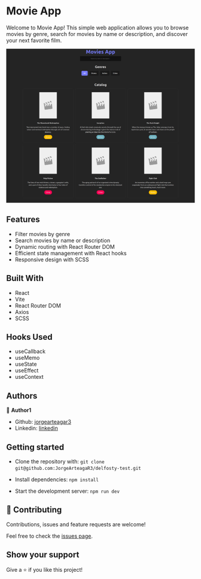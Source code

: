 # Movie App

Welcome to Movie App! This simple web application allows you to browse movies by genre, search for movies by name or description, and discover your next favorite film.

![screenshot](images/movie-app-ss.jpg)

## Features

- Filter movies by genre
- Search movies by name or description
- Dynamic routing with React Router DOM
- Efficient state management with React hooks
- Responsive design with SCSS

## Built With

- React
- Vite
- React Router DOM
- Axios
- SCSS

## Hooks Used

- useCallback
- useMemo
- useState
- useEffect
- useContext

## Authors

👤 **Author1**

- Github: [jorgearteagar3](https://github.com/JorgeArteagaR3)
- Linkedin: [linkedin](https://www.linkedin.com/in/jorgeaaranibar/)

## Getting started

- Clone the repository with:
  `git clone git@github.com:JorgeArteagaR3/delfosty-test.git`

- Install dependencies: `npm install`

- Start the development server: `npm run dev`

## 🤝 Contributing

Contributions, issues and feature requests are welcome!

Feel free to check the [issues page](issues/).

## Show your support

Give a ⭐️ if you like this project!
